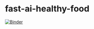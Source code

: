 # fast-ai-healthy-food



[![Binder](https://mybinder.org/badge_logo.svg)](https://mybinder.org/v2/gh/Lev-Stambler/fast-ai-healthy-food.git/HEAD?urlpath=%2Fvoila%2Frender%2F02_production-Copy2.ipynb)
